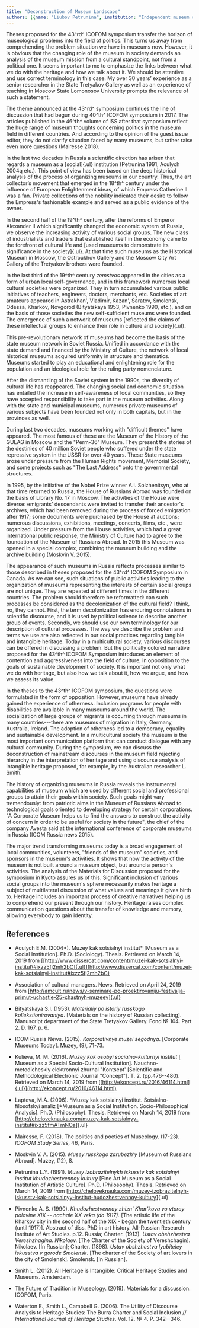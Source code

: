 ```yaml
---
title: "Deconstruction of Museum Landscape"
authors: [{name: "Liubov Petrunina", institution: "Independent museum consultant, PhD – Moscow, Russia"}]
---
```


Theses proposed for the 43^rd^ ICOFOM symposium transfer the horizon of
museological problems into the field of politics. This turns us away
from comprehending the problem situation we have in museums now.
However, it is obvious that the changing role of the museum in society
demands an analysis of the museum mission from a cultural standpoint,
not from a political one. It seems important to me to emphasize the
links between what we do with the heritage and how we talk about it. We
should be attentive and use correct terminology in this case. My over 30
years’ experience as a senior researcher in the State Tretyakov Gallery
as well as an experience of teaching in Moscow State Lomonosov
University prompts the relevance of such a statement.

The theme announced at the 43^rd^ symposium continues the line of
discussion that had begun during 40^th^ ICOFOM symposium in 2017. The
articles published in the 46^th^ volume of ISS after that symposium
reflect the huge range of museum thoughts concerning politics in the
museum field in different countries. And according to the opinion of the
guest issue editor, they do not clarify situation faced by many museums,
but rather raise even more questions (Mairesse 2018).

In the last two decades in Russia a scientific direction has arisen that
regards a museum as a [social]{.ul} institution (Petrunina 1991, Aculych
2004q etc.). This point of view has been based on the deep historical
analysis of the process of organizing museums in our country. Thus, the
art collector’s movement that emerged in the 18^th^ century under the
influence of European Enlightenment ideas, of which Empress Catherine II
was a fan. Private collections of the nobility indicated their desire to
follow the Empress's fashionable example and served as a public evidence
of the owner.

In the second half of the 19^th^ century, after the reforms of Emperor
Alexander II which significantly changed the economic system of Russia,
we observe the increasing activity of various social groups. The new
class of industrialists and traders that established itself in the
economy came to the forefront of cultural life and [used museums to
demonstrate its significance in the society]{.ul}. At that time such
museums as the Historical Museum in Moscow, the Ostroukhov Gallery and
the Moscow City Art Gallery of the Tretyakov brothers were founded.

In the last third of the 19^th^ century *zemstvos* appeared in the
cities as a form of urban local self-governance, and in this framework
numerous local cultural societies were organized. They in turn
accumulated various public initiatives of teachers, engineers, doctors,
merchants, etc. Societies of art amateurs appeared in Astrakhan',
Vladimir, Kazan', Saratov, Smolensk, Odessa, Kharkov, Novgorod
(Bityatskaya 1953, Pivnenko 1990, etc.), and on the basis of those
societies the new self-sufficient museums were founded. The emergence of
such a network of museums [reflected the claims of these intellectual
groups to enhance their role in culture and society]{.ul}.

This pre-revolutionary network of museums had become the basis of the
state museum network in Soviet Russia. Unified in accordance with the
state demand and financed by the Ministry of Culture, the network of
local historical museums acquired uniformity in structure and thematics.
Museums started to play an educational and enlightening role for the
population and an ideological role for the ruling party nomenclature.

After the dismantling of the Soviet system in the 1990s, the diversity
of cultural life has reappeared. The changing social and economic
situation has entailed the increase in self-awareness of local
communities, so they have accepted responsibility to take part in the
museum activities. Along with the state and municipal museums, numerous
private museums of various subjects have been founded not only in both
capitals, but in the provinces as well.

During last two decades, museums working with "difficult themes" have
appeared. The most famous of these are the Museum of the History of the
GULAG in Moscow and the "Perm-36" Museum. They present the stories of
the destinies of 40 million Soviet people who suffered under the state
repressive system in the USSR for over 40 years. These State museums
arose under pressure from the Human Rights movement, Memorial Society,
and some projects such as "The Last Address" onto the governmental
structures.

In 1995, by the initiative of the Nobel Prize winner A.I. Solzhenitsyn,
who at that time returned to Russia, the House of Russians Abroad was
founded on the basis of Library No. 17 in Moscow. The activities of the
House were diverse: emigrants' descendants were invited to transfer
their ancestor's archives, which had been removed during the process of
forced emigration after 1917; some documents were purchased by the House
at auctions; numerous discussions, exhibitions, meetings, concerts,
films, etc., were organized. Under pressure from the House activities,
which had a great international public response, the Ministry of Culture
had to agree to the foundation of the Museum of Russians Abroad. In 2015
this Museum was opened in a special complex, combining the museum
building and the archive building (Moskvin V. 2015).

The appearance of such museums in Russia reflects processes similar to
those described in theses proposed for the 43^rd^ ICOFOM Symposium in
Canada. As we can see, such situations of public activities leading to
the organization of museums representing the interests of certain social
groups are not unique. They are repeated at different times in the
different countries. The problem should therefore be reformatted: can
such processes be considered as the decolonization of the cultural
field? I think, no, they cannot. First, the term decolonization has
enduring connotations in scientific discourse, and it is used by
political science to describe another group of events. Secondly, we
should use our own terminology for our description of cultural
processes. The way we describe the problem and terms we use are also
reflected in our social practices regarding tangible and intangible
heritage. Today in a multicultural society, various discourses can be
offered in discussing a problem. But the politically colored narrative
proposed for the 43^th^ ICOFOM Symposium introduces an element of
contention and aggressiveness into the field of culture, in opposition
to the goals of sustainable development of society. It is important not
only what we do with heritage, but also how we talk about it, how we
argue, and how we assess its value.

In the theses to the 43^th^ ICOFOM symposium, the questions were
formulated in the form of opposition. However, museums have already
gained the experience of otherness. Inclusion programs for people with
disabilities are available in many museums around the world. The
socialization of large groups of migrants is occurring through museums
in many countries---there are museums of migration in Italy, Germany,
Australia, Ireland. The adoption of otherness led to a democracy,
equality and sustainable development. In a multicultural society the
museum is the most important communication platform that can conduct
dialogue with any cultural community. During the symposium, we can
discuss the deconstruction of mainstream discourses in the museum field
rejecting hierarchy in the interpretation of heritage and using
discourse analysis of intangible heritage proposed, for example, by the
Australian researcher L. Smith.

The history of organizing museums in Russia reveals the instrumental
capabilities of museum which are used by different social and
professional groups to attain their goals within society. Such goals
might vary tremendously: from patriotic aims in the Museum of Russians
Abroad to technological goals oriented to developing strategy for
certain corporations. "A Corporate Museum helps us to find the answers
to construct the activity of concern in order to be useful for society
in the future", the chief of the company Avesta said at the
international conference of corporate museums in Russia (ICOM Russia
news 2015).

The major trend transforming museums today is a broad engagement of
local communities, volunteers, "friends of the museum" societies, and
sponsors in the museum's activities. It shows that now the activity of
the museum is not built around a museum object, but around a person's
activities. The analysis of the Materials for Discussion proposed for
the symposium in Kyoto assures us of this. Significant inclusion of
various social groups into the museum's sphere necessarily makes
heritage a subject of multilateral discussion of what values ​​and
meanings it gives birth to. Heritage includes an important process of
creative narratives helping us to comprehend our present through our
history. Heritage raises complex communication questions about the
transfer of knowledge and memory, allowing everybody to gain identity.

## References

- Aculych Е.М. (2004*). Muzey kak sotsialnyi institut* \[Museum as a
  Social Institution\]. Ph.D. (Sociology). Thesis. Retrieved on March
  14, 2019 from
  [[http://www.dissercat.com/content/muzei-kak-sotsialnyi-institut\#ixzz5fj2mh2bC]{.ul}](http://www.dissercat.com/content/muzei-kak-sotsialnyi-institut#ixzz5fj2mh2bC)
- Association of cultural managers. News. Retrieved on April 24, 2019
  from
  [http://amcult.ru/news/v-seminare-po-proektirovaniju-festivalja-primut-uchastie-25-chastnyh-muzeev]{.ul}

- Bityatskaya S.I. (1953). *Materialiy po istoriy russkogo
  kollekstionirovaniya*. \[Materials on the history of Russian
  collecting\]. Manuscript department of the State Tretyakov Gallery.
  Fond № 104. Part 2. D. 167. p. 6.

- ICOM Russia News. (2015). *Korporativnye muzei segodnya*. \[Corporate
  Museums Today\]. Muzey, (9), 71-73.

- Kulieva, М. М. (2016). *Muzey kak osobyi socialno-kulturnyi institut*
  \[ Museum as a Special Socio-Cultural Institution\].
  Nauchno-metodicheskiy elektronnyi zhurnal "Kontsept' \[Scientific and
  Methodological Electronic Journal "Concept"\]. Т. 2. (pp.476--480).
  Retrieved on March 14, 2019 from
  [[http://ekoncept.ru/2016/46114.html]{.ul}](http://ekoncept.ru/2016/46114.html)

- Lapteva, М.А. (2006). *Muzey kak sotsialnyi institut.
  Sotsialno-filosofskyi analiz \[*Museum as a Social Institution.
  Socio-Philosophical Analysis\]. Ph.D. (Philosophy). Thesis. Retrieved
  on March 14, 2019 from
  [<http://cheloveknauka.com/muzey-kak-sotsialnyy-institut#ixzz5fmATmNOa>]{.ul}

- Mairesse, F. (2018). The politics and poetics of Museology. (17-23).
  *ICOFOM Study Series*, 46, Paris.

- Moskvin V. A. (2015). *Musey russkogo zarubezh'y* \[Museum of Russians
  Abroad\]. Muzey, (12), 8.

- Petrunina L.Y. (1991). *Muzey izobrazitelnykh iskusstv kak sotsialnyi
  institut khudozhestvennoy kultury* \[Fine Art Museum as a Social
  Institution of Artistic Culture\]. Ph.D. (Philosophy). Thesis.
  Retrieved on March 14, 2019 from
  [<http://cheloveknauka.com/muzey-izobrazitelnyh-iskusstv-kak-sotsialnyy-institut-hudozhestvennoy-kultury>]{.ul}

- Pivnenko А. S. (1990). *Khudozhestvennay zhizn' Khar'kova vo vtoroy
  polovine XIX -- nachale XX veka (do 1917).* \[The artistic life of the
  Kharkov city in the second half of the XIX - began the twentieth
  century (until 1917)\]. Abstract of diss. PhD in art history.
  All-Russian Research Institute of Art Studies. p.12. Russia; Charter.
  (1913)*. Ustav obshzhestva Vereshzhagina. Nikolaev.* \[The Charter of
  the Society of Vereshchagin\]. Nikolaev. \[In Russian\]; Charter.
  (1898). *Ustav obshzhestva lyubiteley iskusstva v gorode Smolensk*.
  \[The charter of the Society of art lovers in the city of Smolensk\].
  Smolensk. \[In Russian\].

- Smith L. (2012). All Heritage is Intangible: Critical Heritage Studies
  and Museums. Amsterdam.

- The Future of Tradition in Museology. (2019). Materials for a
  discussion. ICOFOM, Paris.

- Waterton E., Smith L., Campbell G. (2006). The Utility of Discourse
  Analysis to Heritage Studies: The Burra Charter and Social Inclusion
  // *International Journal of Heritage Studies*. Vol. 12. № 4. P.
  342--346.